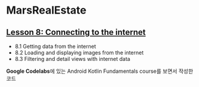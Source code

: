 MarsRealEstate 
==============================

## [Lesson 8: Connecting to the internet](https://developer.android.com/courses/kotlin-android-fundamentals/toc#lesson_8_connecting_to_the_internet)

- 8.1 Getting data from the internet
- 8.2 Loading and displaying images from the internet
- 8.3 Filtering and detail views with internet data

**Google Codelabs**에 있는 Android Kotlin Fundamentals course를 보면서 작성한 코드

